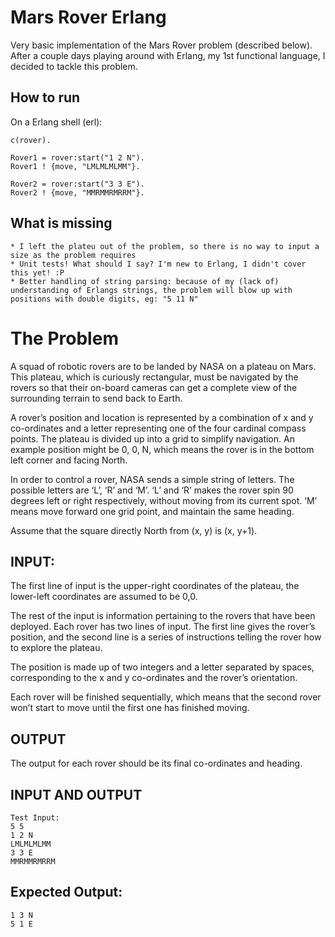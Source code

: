 # Mars Rover Erlang

Very basic implementation of the Mars Rover problem (described below). After a couple days playing around with Erlang, my 1st functional language, I decided to tackle this problem.

## How to run

On a Erlang shell (erl):

    c(rover).

    Rover1 = rover:start("1 2 N").
    Rover1 ! {move, "LMLMLMLMM"}.

    Rover2 = rover:start("3 3 E").
    Rover2 ! {move, "MMRMMRMRRM"}.

## What is missing

    * I left the plateu out of the problem, so there is no way to input a size as the problem requires
    * Unit tests! What should I say? I'm new to Erlang, I didn't cover this yet! :P
    * Better handling of string parsing: because of my (lack of) understanding of Erlangs strings, the problem will blow up with positions with double digits, eg: "5 11 N"

# The Problem

A squad of robotic rovers are to be landed by NASA on a plateau on Mars. This plateau, which is curiously rectangular, must be navigated by the rovers so that their on-board cameras can get a complete view of the surrounding terrain to send back to Earth.

A rover’s position and location is represented by a combination of x and y co-ordinates and a letter representing one of the four cardinal compass points. The plateau is divided up into a grid to simplify navigation. An example position might be 0, 0, N, which means the rover is in the bottom left corner and facing North.

In order to control a rover, NASA sends a simple string of letters. The possible letters are ‘L’, ‘R’ and ‘M’. ‘L’ and ‘R’ makes the rover spin 90 degrees left or right respectively, without moving from its current spot. ‘M’ means move forward one grid point, and maintain the same heading.

Assume that the square directly North from (x, y) is (x, y+1).

## INPUT:
The first line of input is the upper-right coordinates of the plateau, the lower-left coordinates are assumed to be 0,0.

The rest of the input is information pertaining to the rovers that have been deployed. Each rover has two lines of input. The first line gives the rover’s position, and the second line is a series of instructions telling the rover how to explore the plateau.

The position is made up of two integers and a letter separated by spaces, corresponding to the x and y co-ordinates and the rover’s orientation.

Each rover will be finished sequentially, which means that the second rover won’t start to move until the first one has finished moving.

## OUTPUT
The output for each rover should be its final co-ordinates and heading.

## INPUT AND OUTPUT

    Test Input:
    5 5
    1 2 N
    LMLMLMLMM
    3 3 E
    MMRMMRMRRM

## Expected Output:

    1 3 N
    5 1 E
